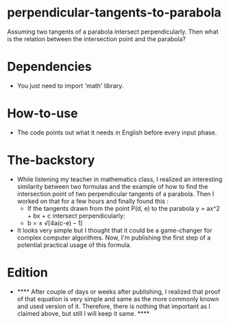 # perpendicular-tangents-to-parabola
 Assuming two tangents of a parabola intersect perpendicularly. Then what is the relation between the intersection point and the parabola?

# Dependencies
 - You just need to import 'math' library.

# How-to-use
 - The code points out what it needs in English before every input phase.

# The-backstory
 - While listening my teacher in mathematics class, I realized an interesting similarity between two formulas and the example of how to find the intersection point of two perpendicular tangents of a parabola. Then I worked on that for a few hours and finally found this : 
   - If the tangents drawn from the point P(d, e) to the parabola y = ax^2 + bx + c intersect perpendicularly:
    - b = ± √[4a(c-e) – 1] 
 - It looks very simple but I thought that it could be a game-changer for complex computer algorithms. Now, I'm publishing the first step of a potential practical usage of this formula.

# Edition
- **** After couple of days or weeks after publishing, I realized that proof of that equation is very simple and same as the more commonly known and used version of it. Therefore, there is nothing that important as I claimed above, but still I will keep it same. ****
